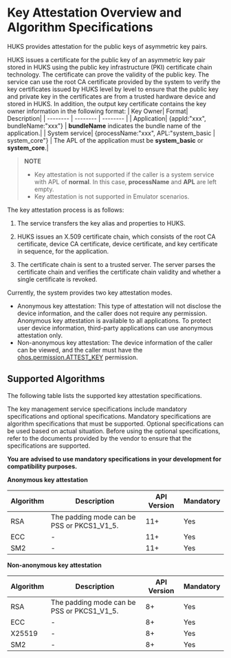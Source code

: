 # Key Attestation Overview and Algorithm Specifications


HUKS provides attestation for the public keys of asymmetric key pairs.


HUKS issues a certificate for the public key of an asymmetric key pair stored in HUKS using the public key infrastructure (PKI) certificate chain technology. The certificate can prove the validity of the public key. The service can use the root CA certificate provided by the system to verify the key certificates issued by HUKS level by level to ensure that the public key and private key in the certificates are from a trusted hardware device and stored in HUKS. In addition, the output key certificate contains the key owner information in the following format:
| Key Owner| Format| Description| 
| -------- | -------- | -------- |
| Application| {appId:"xxx", bundleName:"xxx"} | **bundleName** indicates the bundle name of the application.| 
| System service| {processName:"xxx", APL:"system_basic \| system_core"} | The APL of the application must be **system_basic** or **system_core**.|

> **NOTE**
>
> - Key attestation is not supported if the caller is a system service with APL of **normal**. In this case, **processName** and **APL** are left empty.
> - Key attestation is not supported in Emulator scenarios.


The key attestation process is as follows:


1. The service transfers the key alias and properties to HUKS.

2. HUKS issues an X.509 certificate chain, which consists of the root CA certificate, device CA certificate, device certificate, and key certificate in sequence, for the application.

3. The certificate chain is sent to a trusted server. The server parses the certificate chain and verifies the certificate chain validity and whether a single certificate is revoked.

<!--RP1-->
Currently, the system provides two key attestation modes.
- Anonymous key attestation: This type of attestation will not disclose the device information, and the caller does not require any permission. Anonymous key attestation is available to all applications. To protect user device information, third-party applications can use anonymous attestation only.
- Non-anonymous key attestation: The device information of the caller can be viewed, and the caller must have the [ohos.permission.ATTEST_KEY](../AccessToken/permissions-for-system-apps.md#ohospermissionattest_key) permission.
<!--RP1End-->

## Supported Algorithms

The following table lists the supported key attestation specifications.
<!--Del-->
The key management service specifications include mandatory specifications and optional specifications. Mandatory specifications are algorithm specifications that must be supported. Optional specifications can be used based on actual situation. Before using the optional specifications, refer to the documents provided by the vendor to ensure that the specifications are supported.

**You are advised to use mandatory specifications in your development for compatibility purposes.**
<!--DelEnd-->

<!--Del-->
**Anonymous key attestation**
<!--DelEnd-->

| Algorithm| Description| API Version| <!--DelCol4-->Mandatory|
| -------- | -------- | -------- | -------- |
| RSA | The padding mode can be PSS or PKCS1_V1_5.| 11+ | Yes|
| ECC | - | 11+ | Yes|
| SM2 | - | 11+ | Yes|

<!--Del-->
**Non-anonymous key attestation**

| Algorithm| Description| API Version| Mandatory|
| -------- | -------- | -------- | -------- |
| RSA | The padding mode can be PSS or PKCS1_V1_5.| 8+ | Yes|
| ECC | - | 8+ | Yes|
| X25519 | - | 8+ | Yes|
| SM2 | - | 8+ | Yes|
<!--DelEnd-->
